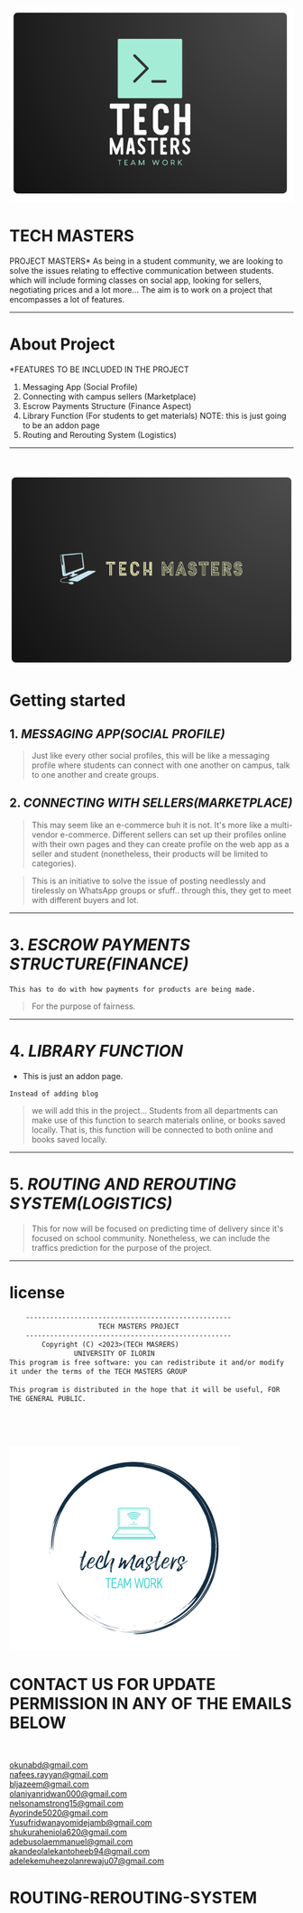 ![TECH MASTERS](TM2.png)
# TECH MASTERS
PROJECT MASTERS* As being in a student community, 
we are looking to solve the issues relating to effective communication between students.  
which will include forming classes on social app, looking for sellers, negotiating prices and a lot more... The aim is to work on a project that encompasses a lot of features. 

***

# About Project
*FEATURES TO BE INCLUDED IN THE PROJECT
1. Messaging App (Social Profile)
2. Connecting with campus sellers (Marketplace)
3. Escrow Payments Structure (Finance Aspect)   
4. Library Function (For students to get materials) NOTE:  this is just going to be an addon page
5. Routing and Rerouting System (Logistics)
***
<br>

![TECH MASTERS](TM.png)
# Getting started

## 1. *MESSAGING APP(SOCIAL PROFILE)*

> Just like every other social profiles, this will be like a messaging profile where students can connect with one another on campus, talk to one another and create groups.

## 2. *CONNECTING WITH SELLERS(MARKETPLACE)*

> This may seem like an e-commerce buh it is not. It's more like a multi-vendor e-commerce. Different sellers can set up their profiles online with their own pages and they can create profile on the web app as a seller and student (nonetheless, their products will be limited to categories).

> This is an initiative to solve the issue of posting needlessly and tirelessly on WhatsApp groups or sfuff.. through this, they get to meet with different buyers and lot.


***

# 3. *ESCROW PAYMENTS STRUCTURE(FINANCE)*

    This has to do with how payments for products are being made.

> For the purpose of fairness.

***

# 4. *LIBRARY FUNCTION*

 * This is just an addon page.
```
Instead of adding blog
```
>we will add this in the project... Students from all departments can make use of this function to search materials online, or books saved locally. That is, this function will be connected to both online and books saved locally. 
 



***

# 5. *ROUTING AND REROUTING SYSTEM(LOGISTICS)*
>This for now will be focused on predicting time of delivery since it's focused on school community. Nonetheless, we can include the traffics prediction for the purpose of the project.
    
***

#  license

```
    ---------------------------------------------------
                      TECH MASTERS PROJECT                                                
    ---------------------------------------------------
        Copyright (C) <2023>(TECH MASRERS)
                UNIVERSITY OF ILORIN
This program is free software: you can redistribute it and/or modify
it under the terms of the TECH MASTERS GROUP 

This program is distributed in the hope that it will be useful, FOR THE GENERAL PUBLIC.



```
<br>

![TECH MASTERS](TM4.png)
# CONTACT US FOR UPDATE PERMISSION IN ANY OF THE EMAILS BELOW
<br>

<a href="mailto:okunabd@gmailcom">okunabd@gmail.com</a><br>
        <a href="mailto:nafees.rayyan@gmail.com ">nafees.rayyan@gmail.com </a><br>
        <a href="mailto:bljazeem@gmail.com">bljazeem@gmail.com</a><br>
        <a href="mailto:olaniyanridwan000@gmail.com">olaniyanridwan000@gmail.com</a><br>
        <a href="mailto:nelsonamstrong15@gmail.com">nelsonamstrong15@gmail.com</a><br>
        <a href="mailto:Ayorinde5020@gmail.com">Ayorinde5020@gmail.com</a><br>
        <a href="mailto:Yusufridwanayomidejamb@gmail.com">Yusufridwanayomidejamb@gmail.com</a><br>
        <a href="mailto:shukuraheniola620@gmail.com">shukuraheniola620@gmail.com</a><br>
        <a href="mailto:adebusolaemmanuel@gmail.com"> adebusolaemmanuel@gmail.com </a><br>
        <a href="mailto:akandeolalekantoheeb94@gmail.com">akandeolalekantoheeb94@gmail.com</a><br>
        <a href="mailto:adelekemuheezolanrewaju07@gmail.com">adelekemuheezolanrewaju07@gmail.com</a><br>
# ROUTING-REROUTING-SYSTEM
